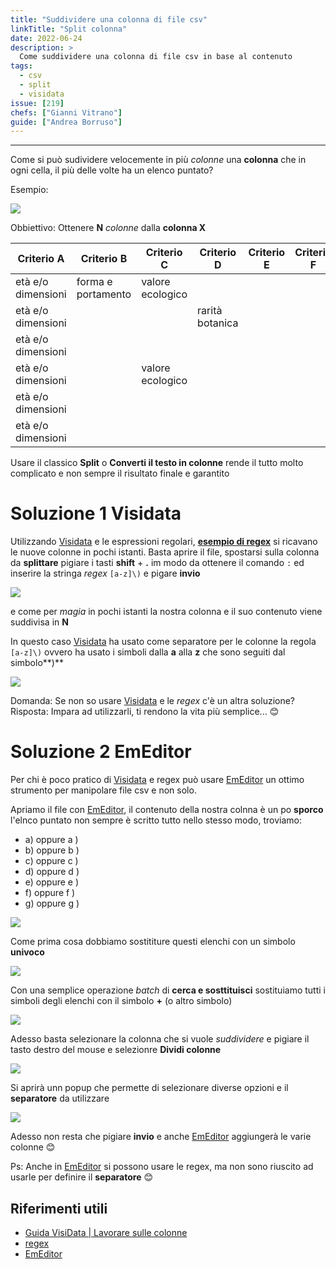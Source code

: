 ```yaml
---
title: "Suddividere una colonna di file csv"
linkTitle: "Split colonna"
date: 2022-06-24
description: >
  Come suddividere una colonna di file csv in base al contenuto
tags:
  - csv
  - split
  - visidata
issue: [219]  
chefs: ["Gianni Vitrano"]
guide: ["Andrea Borruso"]
---
```


---
Come si può sudividere velocemente in più *colonne* una **colonna** che in ogni cella, il più delle volte ha un elenco puntato?

Esempio:

![](clip_01.png)

Obbiettivo: Ottenere **N** *colonne* dalla **colonna X**

| Criterio A            | Criterio B            | Criterio C          | Criterio D         | Criterio E | Criterio F              | Criterio G           |
|-----------------------|-----------------------|---------------------|--------------------|------------|-------------------------|----------------------|
|  età e/o dimensioni   |  forma e portamento   |  valore ecologico   |                    |            |                         |                      |
|  età e/o dimensioni   |                       |                     | rarità botanica    |            |                         |                      |
|  età e/o dimensioni   |                       |                     |                    |            |                         |                      |
|  età e/o dimensioni   |                       |  valore ecologico   |                    |            |                         |                      |
|  età e/o dimensioni   |                       |                     |                    |            |                         |                      |
|  età e/o dimensioni   |                       |                     |                    |            |                         |                      |

Usare il classico **Split** o **Converti il testo in colonne** rende il tutto molto complicato e non sempre il risultato finale e garantito

# Soluzione 1 Visidata

Utilizzando [Visidata](https://www.visidata.org/) e le espressioni regolari, **[esempio di regex](https://regex101.com/r/ZKPWol/1)** si ricavano le nuove colonne in pochi istanti.
Basta aprire il file, spostarsi sulla colonna da **splittare** pigiare i tasti **shift** + **.** im modo da ottenere il comando  `:` ed inserire la stringa *regex*  `[a-z]\)` e pigare **invio**

![](clip_02.png)

e come per *magia* in pochi istanti la nostra colonna e il suo contenuto viene suddivisa in **N** 

In questo caso [Visidata](https://www.visidata.org/) ha usato come separatore per le colonne la regola `[a-z]\)` ovvero ha usato i simboli dalla **a** alla **z** che sono seguiti dal simbolo**)**

![](clip_03.png)

Domanda: Se non so usare [Visidata](https://www.visidata.org/) e le *regex* c'è un altra soluzione?
Risposta: Impara ad utilizzarli, ti rendono la vita più semplice... 😊 

# Soluzione 2 EmEditor

Per chi è poco pratico di [Visidata](https://www.visidata.org/) e regex può usare [EmEditor](https://www.emeditor.com/) un ottimo strumento per manipolare file csv e non solo.

Apriamo il file con [EmEditor](https://www.emeditor.com/), il contenuto della nostra colnna è un po **sporco** l'elnco puntato non sempre è scritto tutto nello stesso modo,
troviamo:

- a) oppure a )
- b) oppure	b )
- c) oppure	c )
- d) oppure	d )
- e) oppure	e )
- f) oppure	f )
- g) oppure	g )

![](clip_04.png)

Come prima cosa dobbiamo sostititure questi elenchi con un simbolo **univoco**

![](clip_05.png)

Con una semplice operazione *batch* di **cerca e sosttituisci**  sostituiamo tutti i simboli degli elenchi con il simbolo **+** (o altro simbolo)

![](clip_06.png)

Adesso basta selezionare la colonna che si vuole *suddividere* e pigiare il tasto destro del mouse e selezionre **Dividi colonne**

![](clip_07.png)

Si aprirà unn popup che permette di selezionare diverse opzioni e il **separatore** da utilizzare

![](clip_08.png)

Adesso non resta che pigiare **invio** e anche [EmEditor](https://www.emeditor.com/) aggiungerà le varie colonne 😊

Ps: Anche in [EmEditor](https://www.emeditor.com/) si possono usare le regex, ma non sono riuscito ad usarle per definire il **separatore** 😊

## Riferimenti utili
- [Guida VisiData | Lavorare sulle colonne](https://ondata.github.io/guidaVisiData/lavorareColonne/#nuove-colonne-come-risultato-di-splitting)
- [regex](https://regex101.com/r/ZKPWol/1)
- [EmEditor](https://www.emeditor.com/)